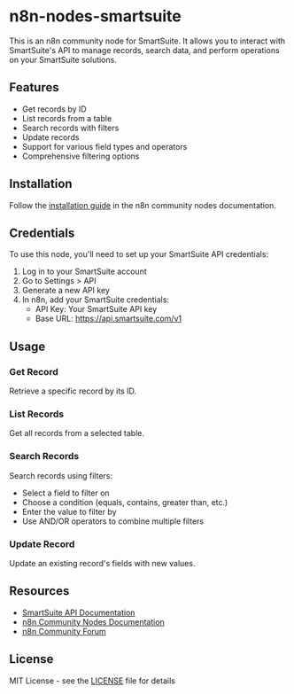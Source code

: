# n8n-nodes-smartsuite

This is an n8n community node for SmartSuite. It allows you to interact with SmartSuite's API to manage records, search data, and perform operations on your SmartSuite solutions.

## Features

- Get records by ID
- List records from a table
- Search records with filters
- Update records
- Support for various field types and operators
- Comprehensive filtering options

## Installation

Follow the [installation guide](https://docs.n8n.io/integrations/community-nodes/installation/) in the n8n community nodes documentation.

## Credentials

To use this node, you'll need to set up your SmartSuite API credentials:

1. Log in to your SmartSuite account
2. Go to Settings > API
3. Generate a new API key
4. In n8n, add your SmartSuite credentials:
   - API Key: Your SmartSuite API key
   - Base URL: https://api.smartsuite.com/v1

## Usage

### Get Record
Retrieve a specific record by its ID.

### List Records
Get all records from a selected table.

### Search Records
Search records using filters:
- Select a field to filter on
- Choose a condition (equals, contains, greater than, etc.)
- Enter the value to filter by
- Use AND/OR operators to combine multiple filters

### Update Record
Update an existing record's fields with new values.

## Resources

- [SmartSuite API Documentation](https://docs.smartsuite.com/api)
- [n8n Community Nodes Documentation](https://docs.n8n.io/integrations/community-nodes/)
- [n8n Community Forum](https://community.n8n.io/)

## License

MIT License - see the [LICENSE](LICENSE) file for details 